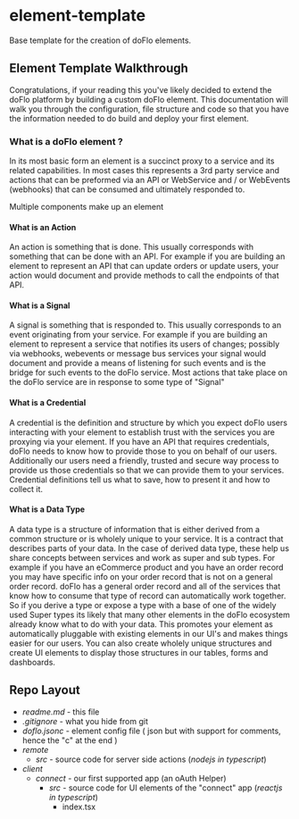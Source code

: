 # element-template

Base template for the creation of doFlo elements. 

## Element Template Walkthrough

Congratulations, if your reading this you've likely decided to extend the doFlo platform by building a custom doFlo element. This documentation will walk you through the configuration, file structure and code so that you have the information needed to do build and deploy your first element.

### What is a doFlo element ?

In its most basic form an element is a succinct proxy to a service and its related capabilities. In most cases this represents a 3rd party service and actions that can be preformed via an API or WebService and / or WebEvents (webhooks) that can be consumed and ultimately responded to.

Multiple components make up an element 

#### What is an Action

An action is something that is done. This usually corresponds with something that can be done with an API. For example if you are building an element to represent an API that can update orders or update users, your action would document and provide methods to call the endpoints of that API.

#### What is a Signal

A signal is something that is responded to. This usually corresponds to an event originating from your service. For example if you are building an element to represent a service that notifies its users of changes; possibly via webhooks, webevents or message bus services your signal would document and provide a means of listening for such events and is the bridge for such events to the doFlo service. Most actions that take place on the doFlo service are in response to some type of "Signal"

#### What is a Credential

A credential is the definition and structure by which you expect doFlo users interacting with your element to establish trust with the services you are proxying via your element. If you have an API that requires credentials, doFlo needs to know how to provide those to you on behalf of our users. Additionally our users need a friendly, trusted and secure way process to provide us those credentials so that we can provide them to your services. Credential definitions tell us what to save, how to present it and how to collect it.

#### What is a Data Type

A data type is a structure of information that is either derived from a common structure or is wholely unique to your service. It is a contract that describes parts of your data. In the case of derived data type, these help us share concepts between services and work as super and sub types. For example if you have an eCommerce product and you have an order record you may have specific info on your order record that is not on a general order record. doFlo has a general order record and all of the services that know how to consume that type of record can automatically work together. So if you derive a type or expose a type with a base of one of the widely used Super types its likely that many other elements in the doFlo ecosystem already know what to do with your data. This promotes your element as automatically pluggable with existing elements in our UI's and makes things easier for our users. You can also create wholely unique structures and create UI elements to display those structures in our tables, forms and dashboards. 

## Repo Layout

* *readme.md* - this file 
* *.gitignore* - what you hide from git
* *doflo.jsonc* - element config file ( json but with support for comments, hence the "c" at the end )
* *remote*
  * *src* - source code for server side actions (*nodejs in typescript*)
* *client*
  * *connect* - our first supported app (an oAuth Helper)
    * *src* - source code for UI elements of the "connect" app (*reactjs in typescript*)
      * index.tsx 
